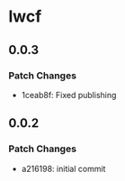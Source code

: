 # lwcf

## 0.0.3

### Patch Changes

- 1ceab8f: Fixed publishing

## 0.0.2

### Patch Changes

- a216198: initial commit
